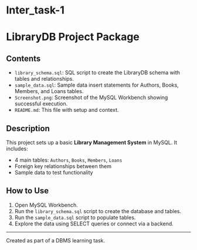 # Inter_task-1
# LibraryDB Project Package
## Contents
- `library_schema.sql`: SQL script to create the LibraryDB schema with tables and relationships.
- `sample_data.sql`: Sample data insert statements for Authors, Books, Members, and Loans tables.
- `Screenshot.png`: Screenshot of the MySQL Workbench showing successful execution.
- `README.md`: This file with setup and context.

## Description
This project sets up a basic **Library Management System** in MySQL. It includes:
- 4 main tables: `Authors`, `Books`, `Members`, `Loans`
- Foreign key relationships between them
- Sample data to test functionality

## How to Use
1. Open MySQL Workbench.
2. Run the `library_schema.sql` script to create the database and tables.
3. Run the `sample_data.sql` script to populate tables.
4. Explore the data using SELECT queries or connect via a backend.

---
Created as part of a DBMS learning task.

